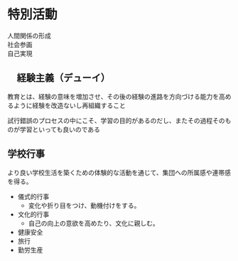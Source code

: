 # 特別活動
人間関係の形成  
社会参画    
自己実現


## 　経験主義（デューイ）
教育とは、経験の意味を増加させ、その後の経験の進路を方向づける能力を高めるように経験を改造ないし再組織すること  

試行錯誤のプロセスの中にこそ、学習の目的があるのだし、またその過程そのものが学習といっても良いのである

## 学校行事
より良い学校生活を築くための体験的な活動を通じて、集団への所属感や連帯感を得る。

- 儀式的行事
  - 変化や折り目をつけ、動機付けをする。
- 文化的行事
  - 自己の向上の意欲を高めたり、文化に親しむ。
- 健康安全
- 旅行
- 勤労生産